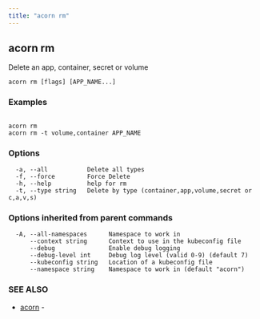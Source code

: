 ```yaml
---
title: "acorn rm"
---
```

## acorn rm

Delete an app, container, secret or volume

```
acorn rm [flags] [APP_NAME...]
```

### Examples

```

acorn rm
acorn rm -t volume,container APP_NAME
```

### Options

```
  -a, --all           Delete all types
  -f, --force         Force Delete
  -h, --help          help for rm
  -t, --type string   Delete by type (container,app,volume,secret or c,a,v,s)
```

### Options inherited from parent commands

```
  -A, --all-namespaces      Namespace to work in
      --context string      Context to use in the kubeconfig file
      --debug               Enable debug logging
      --debug-level int     Debug log level (valid 0-9) (default 7)
      --kubeconfig string   Location of a kubeconfig file
      --namespace string    Namespace to work in (default "acorn")
```

### SEE ALSO

* [acorn](acorn.md)	 - 

